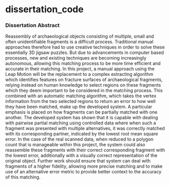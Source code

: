 # dissertation_code
### Dissertation Abstract
Reassembly of archaeological objects consisting of multiple, small and often unidentifiable fragments is a difficult process. Traditional manual approaches therefore had to use creative techniques in order to solve these essentially 3D jigsaw puzzles. But due to advancements in computer based processes, new and existing techniques are becoming increasingly autonomous, allowing this matching process to be more time efficient and accurate in their matching.
In this project, a manual approach using the Leap Motion will be the replacement to a complex extracting algorithm which identifies features on fracture surfaces of archaeological fragments, relying instead on human knowledge to select regions on these fragments which they deem important to be considered in the matching process. This combined with an automatic matching algorithm, which takes the vertex information from the two selected regions to return an error to how well they have been matched, make up the developed system. A particular emphasis is placed on how fragments can be partially matched with one another.
The developed system has shown that it is capable with dealing with pairwise partial matching using controlled data where when such a fragment was presented with multiple alternatives, it was correctly matched with its corresponding partner, indicated by the lowest root mean square error. In the case of the real scanned data, when reduced to a polygon count that is manageable within this project, the system could also reassemble these fragments with their correct corresponding fragment with the lowest error, additionally with a visually correct representation of the original object. Further work should ensure that system can deal with fragments of a higher fidelity, allowing more precise matching and to make use of an alternative error metric to provide better context to the accuracy of this matching.
